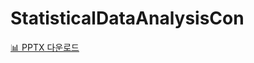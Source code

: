 # StatisticalDataAnalysisCon
[📊 PPTX 다운로드](https://github.com/yeajinleeee/StatisticalDataAnalysisCon/raw/main/통통대장.pptx)  
